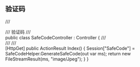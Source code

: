## 验证码

/// <summary>
/// 验证码
/// </summary>
public class SafeCodeController : Controller
{
    /// <summary>
    /// 
    /// </summary>
    [HttpGet]
    public ActionResult Index()
    {
        Session["SafeCode"] = SafeCodeHelper.GenerateSafeCode(out var ms);
        return new FileStreamResult(ms, "image/Jpeg");
    }
}
